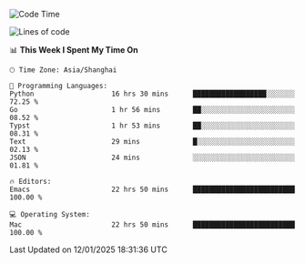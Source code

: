 <!--START_SECTION:waka-->
![Code Time](http://img.shields.io/badge/Code%20Time-2%2C466%20hrs%203%20mins-blue)

![Lines of code](https://img.shields.io/badge/From%20Hello%20World%20I%27ve%20Written-310.0%20thousand%20lines%20of%20code-blue)

📊 **This Week I Spent My Time On** 

```text
🕑︎ Time Zone: Asia/Shanghai

💬 Programming Languages: 
Python                   16 hrs 30 mins      ██████████████████░░░░░░░   72.25 % 
Go                       1 hr 56 mins        ██░░░░░░░░░░░░░░░░░░░░░░░   08.52 % 
Typst                    1 hr 53 mins        ██░░░░░░░░░░░░░░░░░░░░░░░   08.31 % 
Text                     29 mins             █░░░░░░░░░░░░░░░░░░░░░░░░   02.13 % 
JSON                     24 mins             ░░░░░░░░░░░░░░░░░░░░░░░░░   01.81 % 

🔥 Editors: 
Emacs                    22 hrs 50 mins      █████████████████████████   100.00 % 

💻 Operating System: 
Mac                      22 hrs 50 mins      █████████████████████████   100.00 % 
```


 Last Updated on 12/01/2025 18:31:36 UTC
<!--END_SECTION:waka-->
